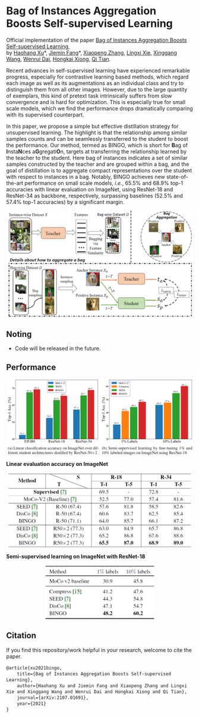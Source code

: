 # Bag of Instances Aggregation Boosts Self-supervised Learning

Official implementation of the paper [Bag of Instances Aggregation Boosts Self-supervised Learning](https://arxiv.org/abs/2107.01691),  
by [Haohang Xu](https://www.semanticscholar.org/author/Haohang-Xu/1418682427)\*, [Jiemin Fang](https://jaminfong.cn/)*, [Xiaopeng Zhang](https://sites.google.com/site/zxphistory/), [Lingxi Xie](http://lingxixie.com/), [Xinggang Wang](https://xinggangw.info/), [Wenrui Dai](https://scholar.google.com/citations?user=Xg8MhyAAAAAJ&hl=en), [Hongkai Xiong](https://scholar.google.com/citations?user=bB16iN4AAAAJ&hl=en), [Qi Tian](https://scholar.google.com/citations?hl=en&user=61b6eYkAAAAJ).

Recent advances in self-supervised learning have experienced remarkable progress, especially for contrastive learning based methods, which regard each image as well as its augmentations as an individual class and try to distinguish them from all other images. However, due to the large quantity of exemplars, this kind of pretext task intrinsically suffers from slow convergence and is hard for optimization. This is especially true for small scale models, which we find the performance drops dramatically comparing with its supervised counterpart. 

In this paper, we propose a simple but effective distillation strategy for unsupervised learning. The highlight is that the relationship among similar samples counts and can be seamlessly transferred to the student to boost the performance. Our method, termed as BINGO, which is short for **B**ag of **I**nsta**N**ces a**G**gregati**O**n, targets at transferring the relationship learned by the teacher to the student. Here bag of instances indicates a set of similar samples constructed by the teacher and are grouped within a bag, and the goal of distillation is to aggregate compact representations over the student with respect to instances in a bag. Notably, BINGO achieves new state-of-the-art performance on small scale models, *i.e.*, 65.5% and 68.9% top-1 accuracies with linear evaluation on ImageNet, using ResNet-18 and ResNet-34 as backbone, respectively, surpassing baselines (52.5% and 57.4% top-1 accuracies) by a significant margin.

<div  align="center">
<img src="./imgs/framework.png" alt="framework" align=center />
</div>

## Noting
* Code will be released in the future.

## Performance
<div  align="center">
<img src="./imgs/performance.png" width = "700" alt="performance" align=center />
</div>

**Linear evaluation accuracy on ImageNet**
<div  align="center">
<img src="./imgs/imagenet.png" width = "500" alt="imagenet" align=center />
</div>

**Semi-supervised learning on ImageNet with ResNet-18**
<div  align="center">    
<img src="./imgs/semi.png" width = "300" alt="semi" align=center />
</div>

## Citation
If you find this repository/work helpful in your research, welcome to cite the paper.
```
@article{xu2021bingo,
    title={Bag of Instances Aggregation Boosts Self-supervised Learning}, 
    author={Haohang Xu and Jiemin Fang and Xiaopeng Zhang and Lingxi Xie and Xinggang Wang and Wenrui Dai and Hongkai Xiong and Qi Tian},
    journal={arXiv:2107.01691},
    year={2021}
}